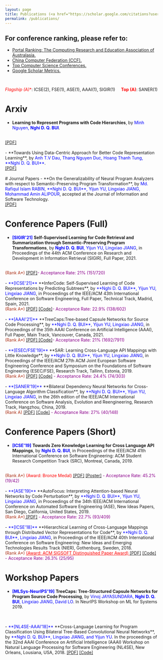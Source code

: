 ```yaml
---
layout: page
title: Publications (<a href="https://scholar.google.com/citations?user=QwybxYsAAAAJ&hl=en" target="_blank"> Google Scholar </a>, <a href="https://dblp.uni-trier.de/pid/207/7870.html" target="_blank"> DBLP </a>, <a href="https://www.researchgate.net/profile/Nghi-Bui-2" target="_blank"> Research Gate </a>) 
permalink: /publications/
---
```

## For conference ranking, please refer to: 
- <a href="http://portal.core.edu.au/conf-ranks/" target="_blank"> Portal Ranking: The Computing Research and Education Association of Australasia. </a>
- <a href="https://www.ccf.org.cn/Academic_Evaluation/TCSE_SS_PDL/" target="_blank"> China Computer Federation (CCF). </a>
- <a href="https://research.com/conference-rankings/computer-science/2021" target="_blank"> Top Computer Science Conferences. </a>
- <a href="https://scholar.google.com/citations?view_op=top_venues&hl=en&vq=eng" target="_blank"> Google Scholar Metrics. </a>
<br>

<span style="color:red">**Flagship (A*)**</span>: ICSE(2), FSE(1), ASE(1), AAAI(1), SIGIR(1)   &nbsp; &nbsp;    <span style="color:red">**Top (A)**</span>: SANER(1)

# Arxiv
- **Learning to Represent Programs with Code Hierarchies**, by <span style="color:blue">Minh Nguyen, **Nghi D. Q. BUI**</span>.
<br>
<a href="https://arxiv.org/pdf/2205.15479.pdf" target="_blank"> [PDF]</a>
<br> 
<br>
- **Towards Using Data-Centric Approach for Better Code Representation Learning**, by <span style="color:blue">Anh T.V Dau, Thang Nguyen Duc, Hoang Thanh Tung, **Nghi D. Q. BUI**</span>.
<br>
<a href="https://arxiv.org/pdf/2008.01566.pdf" target="_blank"> [PDF]</a>
<br> 
<br>
# Journal Papers
- **On the Generalizability of Neural Program Analyzers with respect to Semantic-Preserving Program Transformation**, by <span style="color:blue">Md. Rafiqul Islam RABIN, **Nghi D. Q. BUI**, Yijun YU, Lingxiao JIANG, Mohammad Amin ALIPOUR</span>, accepted at the Journal of Information and Software Technology.
<br>
<a href="https://arxiv.org/pdf/2008.01566.pdf" target="_blank"> [PDF]</a>

# Conference Papers (Full)
- <span style="color:blue">**[SIGIR'21]**</span> **Self-Supervised Learning for Code Retrieval and Summarization through Semantic-Preserving Program Transformations**, by <span style="color:blue">**Nghi D. Q. BUI**, Yijun YU, Lingxiao JIANG</span>, in Proceedings of the 44th ACM Conference on Research and Development in Information Retrieval (SIGIR), Full Paper, 2021.
<br>
<span style="color:#AB2F15">(Rank A*)</span> <a href="https://arxiv.org/abs/2009.02731" target="_blank"> [PDF]</a><span style="color:#8B008B">- Acceptance Rate: 21% (151/720)</span>
<br>
<br>
- <span style="color:blue">**[ICSE'21]**</span> **InferCode: Self-Supervised Learning of Code Representations by Predicting Subtrees**, by <span style="color:blue">**Nghi D. Q. BUI**, Yijun YU, Lingxiao JIANG</span>, in Proceedings of the IEEE/ACM 43th International Conference on Software Engineering, Full Paper, Technical Track, Madrid, Spain, 2021.
<br>
<span style="color:#AB2F15">(Rank A*)</span> <a href="/files/ICSE_2021.pdf" target="_blank"> [PDF]</a> <a href="https://github.com/bdqnghi/infercode" target="_blank"> [Code]</a><span style="color:#8B008B">- Acceptance Rate: 22.9% (138/602)</span>
<br>
<br>
- <span style="color:blue">**[AAAI'21]**</span> **TreeCaps:Tree-based Capsule Networks for Source Code Processing**, by <span style="color:blue">**Nghi D. Q. BUI**, Yijun YU, Lingxiao JIANG</span>, in Proceedings of the 35th AAAI Conference on Artificial Intelligence (AAAI), Full Paper, Main Track, Vancouver, Canada, 2021. 
<br>
<span style="color:#AB2F15">(Rank A*)</span> <a href="/files/AAAI_2021.pdf" target="_blank"> [PDF]</a><a href="https://github.com/bdqnghi/treecaps" target="_blank"> [Code]</a><span style="color:#8B008B">- Acceptance Rate: 21% (1692/7911)</span>
<br>
<br>
- <span style="color:blue">**[ESEC/FSE'19]**</span> **SAR: Learning Cross-Language API Mappings with Little Knowledge**, by <span style="color:blue">**Nghi D. Q. BUI**, Yijun YU, Lingxiao JIANG</span>, in Proceedings of the IEEE/ACM 27th ACM Joint European Software Engineering Conference and Symposium on the Foundations of Software Engineering (ESEC/FSE), Research Track, Tallinn, Estonia, 2019.
<br>
<span style="color:#AB2F15">(Rank A*)</span> <a href="/files/FSE_2019.pdf" target="_blank"> [PDF]</a> <a href="https://github.com/bdqnghi/SAR_API_mapping" target="_blank"> [Code]</a> <span style="color:#8B008B"> - Acceptance Rate: 24.4% (74/303) </span>
<br>
<br>
- <span style="color:blue">**[SANER'19]**</span> **Bilateral Dependency Neural Networks for Cross-Language Algorithm Classification**, by <span style="color:blue">**Nghi D. Q. BUI**, Yijun YU, Lingxiao JIANG</span>, in the 26th edition of the IEEE/ACM International Conference on Software Analysis, Evolution and Reengineering, Research Track, Hangzhou, China, 2019.
<br>
<span style="color:#AB2F15">(Rank A)</span> <a href="/files/SANER_2019_bilateral_dependency.pdf" target="_blank"> [PDF]</a> <a href="https://github.com/bdqnghi/bi-tbcnn" target="_blank"> [Code]</a> <span style="color:#8B008B"> - Acceptance Rate: 27% (40/148) </span>


# Conference Papers (Short)
- <span style="color:blue">**[ICSE'19]**</span> **Towards Zero Knowledge Learning for Cross Language API Mappings**, by <span style="color:blue">**Nghi D. Q. BUI**</span>, in Proceedings of the IEEE/ACM 41th International Conference on Software Engineering: ACM Student Research Competition Track (SRC), Montreal, Canada, 2019.
<br>
<span style="color:#AB2F15">(Rank A*)</span>  <span style="color:red">(Award: Bronze Medal)</span> <a href="/files/ICSE_2019_SRC.pdf" target="_blank">[PDF]</a> <a href="/files/ICSE_2019_poster.pdf" target="_blank">[Poster]</a> <span style="color:#8B008B"> - Acceptance Rate: 45.2% (19/42)</span>
<br>
<br>
- <span style="color:blue">**[ASE'19]**</span> **AutoFocus: Interpreting Attention-based Neural Networks by Code Perturbation**, by <span style="color:blue">**Nghi D. Q. BUI**, Yijun YU, Lingxiao JIANG</span>, in Proceedings of the 34th IEEE/ACM International Conference on Automated Software Engineering (ASE), New Ideas Papers, San Diego, California, United States, 2019.
<br>
<span style="color:#AB2F15">(Rank A*)</span><a href="/files/ASE_2019_NIER.pdf" target="_blank"> [PDF]</a> <span style="color:#8B008B"> - Acceptance Rate: 22.7% (93/409)</span>
<br>
<br>
- <span style="color:blue">**[ICSE'18]**</span> **Hierarchical Learning of Cross-Language Mappings through Distributed Vector Representations for Code**, by <span style="color:blue">**Nghi D. Q. BUI**, Lingxiao JIANG</span>, in Proceedings of the IEEE/ACM 40th International Conference on Software Engineering: New Ideas and Emerging Technologies Results Track (NIER), Gothenburg, Sweden, 2018.
<br>
<span style="color:#AB2F15">(Rank A*)</span> <a href="https://www.icse2018.org/info/awards" style="color:red" target="_blank"> (Award: ACM SIGSOFT Distinguished Paper Award) </a> <a href="/files/ICSE_2018_NIER.pdf" target="_blank"> [PDF]</a> <a href="https://github.com/bdqnghi/hierarchical-programming-language-mapping" target="_blank"> [Code]</a> <span style="color:#8B008B"> - Acceptance Rate: 26.3% (25/95)</span>

# Workshop Papers
- <span style="color:blue">**[MLSys-NeurIPS'19]**</span> **TreeCaps: Tree-Structured Capsule Networks for Program Source Code Processing**, by <span style="color:blue">Vinoj JAYASUNDARA, **Nghi D. Q. BUI**, Lingxiao JIANG, David LO</span>. In NeurIPS Workshop on ML for Systems 2019.
<br>
<br>
- <span style="color:blue">**[NL4SE-AAAI'18]**</span> **Cross-Language Learning for Program Classification Using Bilateral Tree-Based Convolutional Neural Networks**, by <span style="color:blue">**Nghi D. Q. BUI**, Lingxiao JIANG, and Yijun YU</span>. In the proceedings of the 32nd AAAI Conference on Artificial Intelligence (AAAI) Workshop on Natural Language Processing for Software Engineering (NL4SE), New Orleans, Lousiana, USA, 2018.  <a href="/files/AAAI_18_cross_language_learning.pdf" target="_blank"> [PDF]</a> <a href="https://github.com/bdqnghi/bi-tbcnn" target="_blank"> [Code]</a>

